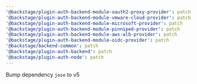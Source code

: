 ```yaml
---
'@backstage/plugin-auth-backend-module-oauth2-proxy-provider': patch
'@backstage/plugin-auth-backend-module-vmware-cloud-provider': patch
'@backstage/plugin-auth-backend-module-microsoft-provider': patch
'@backstage/plugin-auth-backend-module-pinniped-provider': patch
'@backstage/plugin-auth-backend-module-aws-alb-provider': patch
'@backstage/plugin-auth-backend-module-oidc-provider': patch
'@backstage/backend-common': patch
'@backstage/plugin-auth-backend': patch
'@backstage/plugin-auth-node': patch
---
```


Bump dependency `jose` to v5
